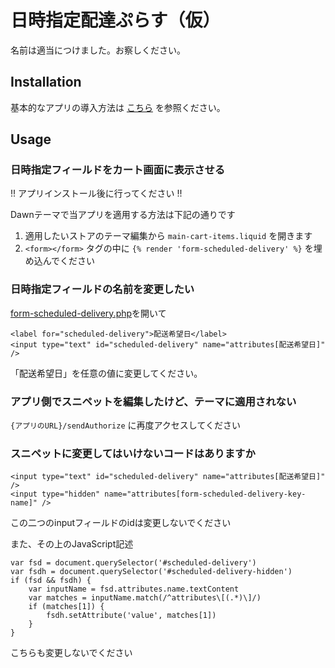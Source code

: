 # 日時指定配達ぷらす（仮）

名前は適当につけました。お察しください。

## Installation

基本的なアプリの導入方法は [こちら](https://github.com/hltree/learn-shopify-app/) を参照ください。

## Usage

### 日時指定フィールドをカート画面に表示させる 

!! アプリインストール後に行ってください !!

Dawnテーマで当アプリを適用する方法は下記の通りです

1. 適用したいストアのテーマ編集から `main-cart-items.liquid` を開きます
2. `<form></form>` タグの中に `{% render 'form-scheduled-delivery' %}` を埋め込んでください

### 日時指定フィールドの名前を変更したい

[form-scheduled-delivery.php](./data/resources/views/snippets/form-scheduled-delivery.blade.php)を開いて
```
<label for="scheduled-delivery">配送希望日</label>
<input type="text" id="scheduled-delivery" name="attributes[配送希望日]" />
```

「配送希望日」を任意の値に変更してください。

### アプリ側でスニペットを編集したけど、テーマに適用されない

`{アプリのURL}/sendAuthorize` に再度アクセスしてください

### スニペットに変更してはいけないコードはありますか

```
<input type="text" id="scheduled-delivery" name="attributes[配送希望日]" />
<input type="hidden" name="attributes[form-scheduled-delivery-key-name]" />
```

この二つのinputフィールドのidは変更しないでください

また、その上のJavaScript記述
```
var fsd = document.querySelector('#scheduled-delivery')
var fsdh = document.querySelector('#scheduled-delivery-hidden')
if (fsd && fsdh) {
    var inputName = fsd.attributes.name.textContent
    var matches = inputName.match(/^attributes\[(.*)\]/)
    if (matches[1]) {
        fsdh.setAttribute('value', matches[1])
    }
}
```
こちらも変更しないでください
